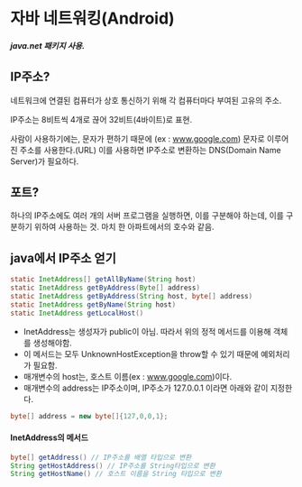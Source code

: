 # 자바 네트워킹(Android)

##### java.net 패키지 사용.



## IP주소?

네트워크에 연결된 컴퓨터가 상호 통신하기 위해 각 컴퓨터마다 부여된 고유의 주소.

IP주소는 8비트씩 4개로 끊어 32비트(4바이트)로 표현.

사람이 사용하기에는, 문자가 편하기 때문에 (ex : www.google.com) 문자로 이루어진 주소를 사용한다.(URL) 이를 사용하면 IP주소로 변환하는 DNS(Domain Name Server)가 필요하다.



## 포트?

하나의 IP주소에도 여러 개의 서버 프로그램을 실행하면, 이를 구분해야 하는데, 이를 구분하기 위하여 사용하는 것. 마치 한 아파트에서의 호수와 같음.



## java에서 IP주소 얻기

```java
static InetAddress[] getAllByName(String host)
static InetAddress getByAddress(Byte[] address)
static InetAddress getByAddress(String host, byte[] address)
static InetAddress getByName(String host)
static InetAddress getLocalHost()
```

+ InetAddress는 생성자가 public이 아님. 따라서 위의 정적 메서드를 이용해 객체를 생성해야함.
+ 이 메서드는 모두 UnknownHostException을 throw할 수 있기 때문에 예외처리가 필요함.
+ 매개변수의 host는, 호스트 이름(ex : www.google.com)이다.
+ 매개변수의 address는 IP주소이며, IP주소가 127.0.0.1 이라면 아래와 같이 지정한다.

```java
byte[] address = new byte[]{127,0,0,1};
```



#### InetAddress의 메서드

```java
byte[] getAddress() // IP주소를 배열 타입으로 변환
String getHostAddress() // IP주소를 String타입으로 변환
String getHostName() // 호스트 이름을 String 타입으로 변환
```

